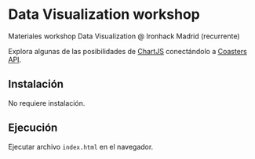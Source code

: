 # Data Visualization workshop

Materiales workshop Data Visualization @ Ironhack Madrid (recurrente)

Explora algunas de las posibilidades de [ChartJS](https://www.chartjs.org/) conectándolo a [Coasters API](https://github.com/german-alvarez-dev/api-coasters).

## Instalación

No requiere instalación.

## Ejecución

Ejecutar archivo `index.html` en el navegador.
